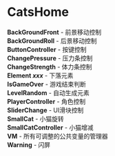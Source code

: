 # CatsHome  
**BackGroundFront** - 前景移动控制  
**BackGroundRoll** - 后景移动控制  
**ButtonController** - 按键控制  
**ChangePressure** - 压力条控制  
**ChangeStrength** - 体力条控制  
**Element *xxx*** - 下落元素  
**IsGameOver** - 游戏结束判断  
**LevelRandom** - 自动生成元素  
**PlayerController** - 角色控制  
**SliderChange** - UI滑块控制  
**SmallCat** - 小猫旋转  
**SmallCatController** - 小猫增减  
**VM** - 所有可调整的公共变量的管理器  
**Warning** - 闪屏  